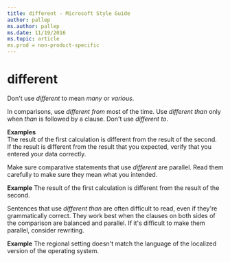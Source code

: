 ```yaml
---
title: different - Microsoft Style Guide
author: pallep
ms.author: pallep
ms.date: 11/19/2016
ms.topic: article
ms.prod = non-product-specific
---
```


# different

Don't use *different* to mean *many* or *various*.

In comparisons, use *different from* most of the time. Use *different than* only when *than* is followed by a clause. Don't use *different to*. 

**Examples**  
The result of the first calculation is different from the result of the second.  
If the result is different from the result that you expected, verify that you entered your data correctly. 

Make sure comparative statements that use *different* are parallel. Read them carefully to make sure they mean what you intended.

**Example** The result of the first calculation is different from the result of the second.

Sentences that use *different than*
are often difficult to read, even if they're
grammatically correct. They work best when the clauses on both
sides of the comparison are balanced and parallel. If it's difficult to
make them parallel, consider rewriting. 

**Example** The regional setting doesn't match the language of the localized version of the operating system.
